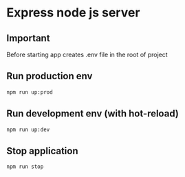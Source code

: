 # Express node js server

## Important

Before starting app creates .env file in the root of project

## Run production env
```bash
npm run up:prod
```

## Run development env (with hot-reload)
```bash
npm run up:dev
```

## Stop application
```bash
npm run stop
```
